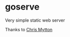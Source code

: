goserve
=======

Very simple static web server

Thanks to [Chris Mytton](https://hecticjeff.net/2013/07/17/golang-static-http-file-server/)